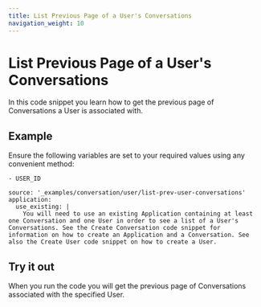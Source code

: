 ```yaml
---
title: List Previous Page of a User's Conversations
navigation_weight: 10
---
```


# List Previous Page of a User's Conversations

In this code snippet you learn how to get the previous page of Conversations a User is associated with.

## Example

Ensure the following variables are set to your required values using any convenient method:

```snippet_variables
- USER_ID
```

```code_snippets
source: '_examples/conversation/user/list-prev-user-conversations'
application:
  use_existing: |
    You will need to use an existing Application containing at least one Conversation and one User in order to see a list of a User's Conversations. See the Create Conversation code snippet for information on how to create an Application and a Conversation. See also the Create User code snippet on how to create a User.
```

## Try it out

When you run the code you will get the previous page of Conversations associated with the specified User.
